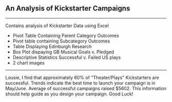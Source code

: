 ## An Analysis of Kickstarter Campaigns
---
Contains analysis of Kickstarter Data using Excel
* Pivot Table Containing Parent Category Outcomes
* Pivot table containing Subcategory Outcomes 
* Table Displaying Edinburgh Research 
* Box Plot dispaying GB Musical Goals v. Pledged
* Descriptive Statistics Successful v. Failed US plays
* 2 chart images
---
Lousie, 
I find that approximately 60% of "Theater/Plays" Kickstarters are successful. Trends indicate the best time to launch your campaign is in May/June. Average of successful campaigns raised $5602. This information should help guide as you design your campaign. Good Luck! 

